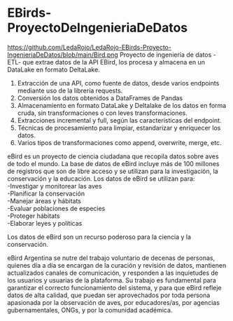 # EBirds-ProyectoDeIngenieriaDeDatos 
https://github.com/LedaRojo/LedaRojo-EBirds-Proyecto-IngenieriaDeDatos/blob/main/Bird.png
</strong>Proyecto de ingeniería de datos -ETL- que extrae datos de la API EBird, los procesa y almacena en un DataLake en formato DeltaLake.</strong>

1. Extracción de una API, como fuente de datos, desde varios endpoints mediante uso de la librería requests.
2. Conversión los datos obtenidos a DataFrames de Pandas 
3. Almacenamiento en formato DataLake y Deltalake de los datos en forma cruda, sin transformaciones o con leves transformaciones.
4. Extracciones incremental y full, según las características del endpoint.
5. Técnicas de procesamiento para limpiar, estandarizar y enriquecer  los datos. 
6. Varios tipos de transformaciones como append, overwrite, merge, etc.

eBird es un proyecto de ciencia ciudadana que recopila datos sobre aves de todo el mundo. La base de datos de eBird incluye más de 100 millones de registros que son de libre acceso y se utilizan para la investigación, la conservación y la educación.
Los datos de eBird se utilizan para:
\
-Investigar y monitorear las aves\
-Planificar la conservación\
-Manejar áreas y hábitats\
-Evaluar poblaciones de especies\
-Proteger hábitats\
-Elaborar leyes y políticas

Los datos de eBird son un recurso poderoso para la ciencia y la conservación.

eBird Argentina se nutre del trabajo voluntario de decenas de personas, quienes día a día se encargan de la curación y revisión de datos, mantienen actualizados canales de comunicación, y responden a las inquietudes de los usuarios y usuarias de la plataforma. Su trabajo es fundamental para garantizar el correcto funcionamiento del sistema, y para que eBird refleje datos de alta calidad, que puedan ser aprovechados por toda persona apasionada por la observación de aves, por educadores/as, por agencias gubernamentales, ONGs, y por la comunidad académica.
